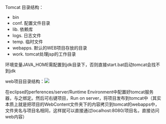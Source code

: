 Tomcat 目录结构：
- bin
- conf. 配置文件目录
- lib. 依赖库
- logs. 日志文件
- temp. 临时文件
- webapps. 默认的WEB项目存放的目录
- work. tomcat处理jsp的工作目录

环境变量JAVA_HOME需配置到jdk目录下，否则直接start.bat启动tomcat会找不到jdk

web项目目录结构：![](https://github.com/limbo-china/videos/blob/master/javaEE_Architect/01/01/02/01_basic/12_http_tomcat/1-1.jpg)


在eclipse的perferences/server/Runtime Environment中配置好tomcat服务器，与之绑定。然后可右键项目，Run on server，将项目发布到tomcat中（其实本质上就是把项目的WebContent文件夹下的内容拷贝到tomcat的webapps中，文件夹名与项目名相同，这样就可以直接通过localhost:8080/项目名，直接访问web内容）